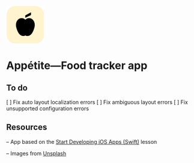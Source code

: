 ![alt text](https://github.com/amandalui/food-app-ios/blob/master/Images/app-icon-rounded.png?raw=true)
# Appétite—Food tracker app

## To do
[ ] Fix auto layout localization errors
[ ] Fix ambiguous layout errors
[ ] Fix unsupported configuration errors


## Resources
– App based on the [Start Developing iOS Apps (Swift)](https://developer.apple.com/library/archive/referencelibrary/GettingStarted/DevelopiOSAppsSwift/) lesson

– Images from [Unsplash](https://unsplash.com)
